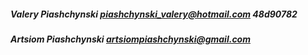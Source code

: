 ##### Valery Piashchynski <piashchynski_valery@hotmail.com> 48d90782

##### Artsiom Piashchynski <artsiompiashchynski@gmail.com>